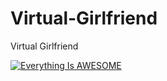 # Virtual-Girlfriend
Virtual Girlfriend

[![Everything Is AWESOME](https://img.youtube.com/vi/UTsKi0GSAAg/0.jpg)](https://www.youtube.com/watch?v=UTsKi0GSAAg "Everything Is AWESOME")
